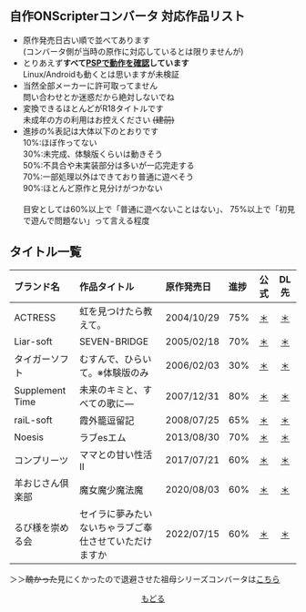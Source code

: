 ## 自作ONScripterコンバータ 対応作品リスト
 - 原作発売日古い順で並べてあります<br>
   (コンバータ側が当時の原作に対応しているとは限りませんが)<br>
 - とりあえず**すべて[PSPで動作を確認](https://github.com/Prince-of-sea/ONScripter_Multi_Converter)しています**<br>
   Linux/Androidも動くとは思いますが未検証<br>
 - 当然全部メーカーに許可取ってません<br>
   問い合わせとか迷惑だから絶対しないでね
 - 変換できるほとんどがR18タイトルです<br>
   未成年の方の利用はお控えください ~~(建前)~~
 - 進捗の%表記は大体以下のとおりです<br>
   10%:ほぼ作ってない<br>
   30%:未完成、体験版くらいは動きそう<br>
   50%:不具合や未実装部分は多いが一応完走する<br>
   70%:一部処理以外はできており普通に遊べそう<br>
   90%:ほとんど原作と見分けがつかない<br>
   <br>
   目安としては60%以上で「普通に遊べないことはない」、
   75%以上で「初見で遊んで問題ない」って言える程度<br>

## タイトル一覧
 | ブランド名 | 作品タイトル | 原作発売日 | 進捗 | 公式 | DL先 | 
 | :- | :- | :- | :- | :-: | :-: | 
 | ACTRESS | 虹を見つけたら教えて。 | 2004/10/29 | 75% | [＊](https://www.actress.ne.jp/products/nijimite/index.html) | [＊](https://github.com/Prince-of-sea/ACTGS2ONS_Actress-Nijimite) | 
 | Liar-soft | SEVEN-BRIDGE | 2005/02/18 | 70% | [＊](https://www.liar.co.jp/seven.html) | [＊](https://github.com/Prince-of-sea/RSC2ONS_Liar-SB) | 
 | タイガーソフト | むすんで、ひらいて。※体験版のみ | 2006/02/03 | 30% | [＊](https://web.archive.org/web/20070306101142fw_/http://www.tiger-soft.com/musunde/index.htm) | [＊](https://github.com/Prince-of-sea/MJO2ONS_Tiger-Musuhira) | 
 | Supplement Time | 未来のキミと、すべての歌に― | 2007/12/31 | 80% | [＊](http://doubleegg.blog89.fc2.com/blog-entry-14.html) | [＊](https://github.com/Prince-of-sea/KIRIKIRI2ONS_ST-miku) | 
 | raiL-soft | 霞外籠逗留記 | 2008/07/25 | 65% | [＊](https://www.liar.co.jp/raiL/kagerou_top.html) | [＊](https://github.com/Prince-of-sea/RSC2ONS_raiL-kagerou) | 
 | Noesis | ラブesエム | 2013/08/30 | 70% | [＊](http://www.gungnir.co.jp/noesis/products/lovesm/index.html) | [＊](https://github.com/Prince-of-sea/IGS2ONS_Noesis-loveesm) | 
 | コンプリーツ | ママとの甘い性活Ⅱ | 2017/07/21 | 60% | [＊](http://www.complets.co.jp/complets/MS2/index.html) | [＊](https://github.com/Prince-of-sea/KIRIKIRI2ONS_COMP-mama2) | 
 | 羊おじさん倶楽部 | 魔女魔少魔法魔 | 2020/08/03 | 60% | [＊](https://unclesheepclub.web.fc2.com/letters/mgirlm/mgirlm.html) | [＊](https://github.com/Prince-of-sea/KIRIKIRI2ONS_unclesheep_mgirlm) | 
 | るび様を崇める会 | セイラに夢みたいないちゃラブご奉仕させていただけますか | 2022/07/15 | 60% | [＊](https://rubisama.com/seira/) | [＊](https://github.com/Prince-of-sea/TYRANO2ONS_Rubisama-seilove/) | 

＞＞~~醜かった~~見にくかったので退避させた祖母シリーズコンバータは[こちら](https://github.com/Prince-of-sea/KIRIKIRI2ONS_APTIT-sobo)

<div align="center">
 <a href="../">もどる</a>
</div>
